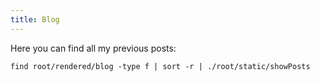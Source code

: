```yaml
---
title: Blog
---
```


Here you can find all my previous posts:

```{.unwrap pipe="sh | pandoc -t json"}
find root/rendered/blog -type f | sort -r | ./root/static/showPosts
```

